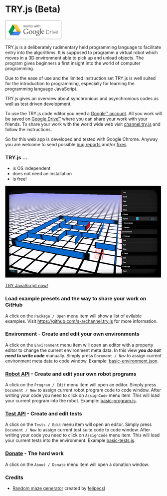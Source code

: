# TRY.js (Beta)

![Google Drive™](/drive_outline-small.png?raw=true "Google Drive™")


TRY.js is a deliberately rudimentary held programming language to facilitate entry into the algorithms. It is supposed to programm a virtual robot which moves in a 3D environment able to pick up and unload objects. The program gives beginners a first insight into the world of computer programming.

Due to the ease of use and the limited instruction set TRY.js is well suited for the introduction to programming, especially for learning the programming language JavaScript.

TRY.js gives an overview about synchronious and asynchronious codes as well as test driven development.

To use the TRY.js code editor you need a [Google™ account](https://accounts.google.com/SignUp "Create your Google Account"). All you work will be saved on [Google Drive™](https://drive.google.com) where you can share your work with your friends. To share your work with the world wide web visit [channel.try.js](https://github.com/s-a/channel.try.js) and follow the instructions.

So far this web app is developed and tested with Google Chrome. Anyway you are welcome to send possible [bug reports](https://github.com/s-a/try.js/issues) and/or [fixes](https://github.com/s-a/try.js).

### TRY.js ...

 - is OS independent
 - does not need an installation
 - is free!

![TRY.js](/screenshot.png?raw=true "TRY.js")

[TRY JavaScript now!](http://s-a.github.io/TRY.js/ "")
 
### Load example presets and the way to share your work on GitHub
A click on the ```Package / Open``` menu item will show a list of avilable examples.
Visit https://github.com/s-a/channel.try.js for more information.

### Environment - Create and edit your own environments
A click on the ```Environment``` menu item will open an editor with a property editor to change the current environment meta data. In this view ***you do not need to write code*** manually. Simply press `Document / New` to assign current environment meta data to code window. Example: [basic-environment.json](https://github.com/s-a/examples.try.js/blob/master/first%20steps/basic-environment.json).


### [Robot API](/docs/robot.MD) - Create and edit your own robot programs
A click on the ```Program / Edit``` menu item will open an editor. Simply press ```Document / New``` to assign current robot program code to code window. After writing your code you need to click on ```AssignCode``` menu item. This will load your current program into the robot. Example: [basic-program.js](https://github.com/s-a/examples.try.js/blob/master/first%20steps/basic-program.js).  


### [Test API](/docs/tests.MD) - Create and edit tests
A click on the ```Tests / Edit``` menu item will open an editor. Simply press ```Document / New``` to assign current test suite code to code window. After writing your code you need to click on ```AssignCode``` menu item. This will load your current tests into the environment. Example [basic-tests.js](https://github.com/s-a/examples.try.js/blob/master/first%20steps/basic-tests.js).

### [Donate](http://s-a.github.io/TRY.js/) - The hard work
A click on the ```About / Donate``` menu item will open a donation window.


### Credits
 - [Random maze generator](https://github.com/felipecsl/random-maze-generator) created by [felipecsl](https://github.com/felipecsl) 